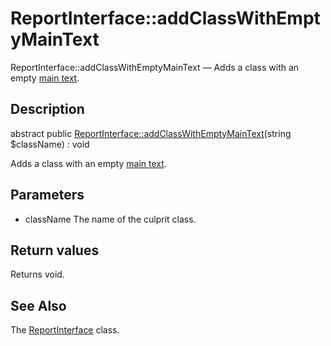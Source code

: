 ReportInterface::addClassWithEmptyMainText
================

ReportInterface::addClassWithEmptyMainText — Adds a class with an empty [main text](https://github.com/lingtalfi/DocTools/blob/master/doc/api/DocTools/Info/CommentInfo.md#the-doc-comment-structure).

Description
---------------


abstract public [ReportInterface::addClassWithEmptyMainText](https://github.com/lingtalfi/DocTools/blob/master/doc/api/DocTools/Report/ReportInterface/addClassWithEmptyMainText.md)(string $className) : void




Adds a class with an empty [main text](https://github.com/lingtalfi/DocTools/blob/master/doc/api/DocTools/Info/CommentInfo.md#the-doc-comment-structure).




Parameters
--------------

- className
    The name of the culprit class.

Return values
----------------

Returns void.









See Also
-----------

The [ReportInterface](https://github.com/lingtalfi/DocTools/blob/master/doc/api/DocTools/Report/ReportInterface.md) class.
